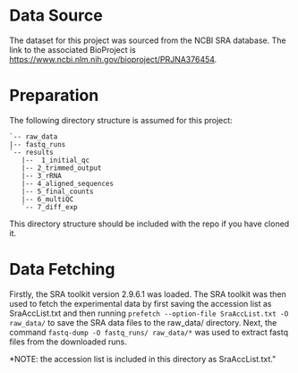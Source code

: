 # Data Source

The dataset for this project was sourced from the NCBI SRA database.
The link to the associated BioProject is https://www.ncbi.nlm.nih.gov/bioproject/PRJNA376454.

# Preparation

The following directory structure is assumed for this project:

 ```
`-- raw_data
|-- fastq_runs
`-- results
    |--  1_initial_qc
    |-- 2_trimmed_output
    |-- 3_rRNA
    |-- 4_aligned_sequences
    |-- 5_final_counts
    |-- 6_multiQC
    `-- 7_diff_exp
```
This directory structure should be included with the repo if you have cloned it.


# Data Fetching

Firstly, the SRA toolkit version 2.9.6.1 was loaded.
The SRA toolkit was then used to fetch the experimental data by first saving the accession list
as SraAccList.txt and then running `prefetch --option-file SraAccList.txt -O  raw_data/` to save the SRA
data files to the raw_data/ directory. Next, the command `fastq-dump -O fastq_runs/ raw_data/*` was used to extract
fastq files from the downloaded runs.

*NOTE: the accession list is included in this directory as  SraAccList.txt."
